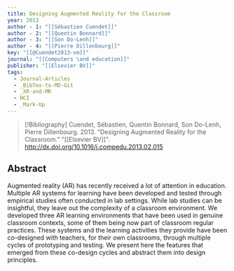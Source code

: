 ```yaml
---
title: Designing Augmented Reality for the Classroom
year: 2013
author - 1: "[[Sébastien Cuendet]]"
author - 2: "[[Quentin Bonnard]]"
author - 3: "[[Son Do-Lenh]]"
author - 4: "[[Pierre Dillenbourg]]"
key: "[[@Cuendet2013-vm]]"
journal: "[[Computers \and education]]"
publisher: "[[Elsevier BV]]"
tags:
  - Journal-Articles
  - _BibTex-to-MD-Git
  - _XR-and-MR
  - HCI
  - _Mark-Up
---
```


> [!Bibliography]
> Cuendet, Sébastien, Quentin Bonnard, Son Do-Lenh, Pierre Dillenbourg. 2013. “Designing Augmented Reality for the Classroom.” "[[Elsevier BV]]". http://dx.doi.org/10.1016/j.compedu.2013.02.015

## Abstract
Augmented reality (AR) has recently received a lot of attention in education. Multiple AR systems for learning have been developed and tested through empirical studies often conducted in lab settings. While lab studies can be insightful, they leave out the complexity of a classroom environment. We developed three AR learning environments that have been used in genuine classroom contexts, some of them being now part of classroom regular practices. These systems and the learning activities they provide have been co-designed with teachers, for their own classrooms, through multiple cycles of prototyping and testing. We present here the features that emerged from these co-design cycles and abstract them into design principles.